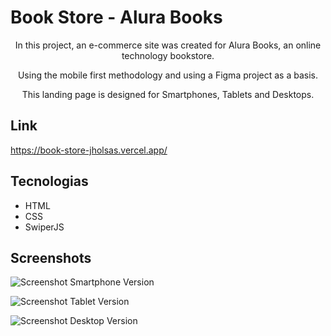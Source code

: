 # Book Store - Alura Books

<p align="center">In this project, an e-commerce site was created for Alura Books, an online technology bookstore.</p>
<p align="center">Using the mobile first methodology and using a Figma project as a basis.</p>
<p align="center">This landing page is designed for Smartphones, Tablets and Desktops.</p>

## Link
https://book-store-jholsas.vercel.app/

## Tecnologias
* HTML
* CSS
* SwiperJS

## Screenshots
![Screenshot Smartphone Version](https://imgur.com/f7D3pRj.png)

![Screenshot Tablet Version](https://imgur.com/xMGPKTH.png)

![Screenshot Desktop Version](https://i.imgur.com/IaAC9oq.png)
